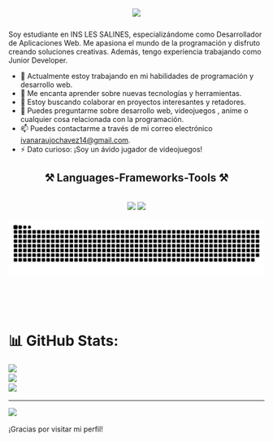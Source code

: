 
<h1 align="center">
    <img src="https://readme-typing-svg.herokuapp.com/?font=Righteous&size=35&center=true&vCenter=true&width=500&height=70&duration=4000&lines=Hola!+👋;+Soy+Iván+Araujo!;" />
</h1>

Soy estudiante en INS LES SALINES, especializándome como Desarrollador de Aplicaciones Web. Me apasiona el mundo de la programación y disfruto creando soluciones creativas. Además, tengo experiencia trabajando como Junior Developer.

- 🔭 Actualmente estoy trabajando en mi habilidades de programación y desarrollo web.
- 🌱 Me encanta aprender sobre nuevas tecnologías y herramientas.
- 👯 Estoy buscando colaborar en proyectos interesantes y retadores.
- 💬 Puedes preguntarme sobre desarrollo web, videojuegos , anime o cualquier cosa relacionada con la programación.
- 📫 Puedes contactarme a través de mi correo electrónico [ivanaraujochavez14@gmail.com](mailto:ivanaraujochavez14@gmail.com).
- ⚡ Dato curioso: ¡Soy un ávido jugador de videojuegos!

<h2 align="center">⚒️ Languages-Frameworks-Tools ⚒️</h2>
<br/>
<div align="center">
    <img src="https://skillicons.dev/icons?i=react,bootstrap,html,css,vscode,github,figma,tailwind,git,aws" />
    <img src="https://skillicons.dev/icons?i=nodejs,python,javascript,typescript,php,docker,dotnet,mysql,java,eclipse" /><br>
</div>

<div align="center">
  <br>
  <img alt="snake eating my contributions" src="https://raw.githubusercontent.com/salesp07/salesp07/output/github-contribution-grid-snake.svg" />
  
  <br/><br/><br/>
</div>

# 📊 GitHub Stats:
![](https://github-readme-stats.vercel.app/api?username=Ivanaraujo37&theme=radical&hide_border=false&include_all_commits=false&count_private=false)<br/>
![](https://github-readme-streak-stats.herokuapp.com/?user=Ivanaraujo37&theme=radical&hide_border=false)<br/>
![](https://github-readme-stats.vercel.app/api/top-langs/?username=Ivanaraujo37&theme=radical&hide_border=false&include_all_commits=false&count_private=false&layout=compact)

---
[![](https://visitcount.itsvg.in/api?id=Ivanaraujo37&icon=0&color=0)](https://visitcount.itsvg.in)

<!-- Proudly created with GPRM ( https://gprm.itsvg.in ) -->

¡Gracias por visitar mi perfil!

